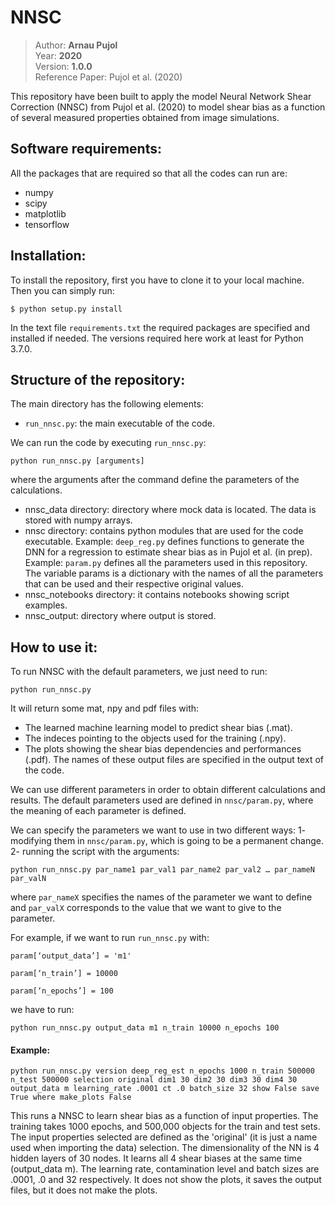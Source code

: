 # NNSC

> Author: **Arnau Pujol**  
> Year: **2020**  
> Version: **1.0.0**  
> Reference Paper: Pujol et al. (2020)


This repository have been built to apply the model Neural Network Shear Correction (NNSC) from Pujol et al. (2020) to model
shear bias as a function of several measured properties obtained from image simulations.

Software requirements:
----------------------
All the packages that are required so that all the codes can run are:
- numpy
- scipy
- matplotlib
- tensorflow

Installation:
----------------------
To install the repository, first you have to clone it to your local machine.
Then you can simply run:

```
$ python setup.py install
```

In the text file `requirements.txt` the required packages are specified and
installed if needed. The versions required here work at least for Python 3.7.0.

Structure of the repository:
----------------------------
The main directory has the following elements:
- `run_nnsc.py`: the main executable of the code.

We can run the code by executing `run_nnsc.py`:

```
python run_nnsc.py [arguments]
```

where the arguments after the command define the parameters of the calculations.

- nnsc_data directory: directory where mock data is located. The data is stored with numpy arrays.
- nnsc directory: contains python modules that are used for the code executable.
Example: `deep_reg.py` defines functions to generate the DNN for a regression to estimate shear bias as in Pujol et al. (in prep).
Example: `param.py` defines all the parameters used in this repository. The variable params is a dictionary with the names of all the parameters that can be used and their respective original values.
- nnsc_notebooks directory: it contains notebooks showing script examples.
- nnsc_output: directory where output is stored.

How to use it:
--------------

To run NNSC with the default parameters, we just need to run:

```
python run_nnsc.py
```

It will return some mat, npy and pdf files with:
- The learned machine learning model to predict shear bias (.mat).
- The indeces pointing to the objects used for the training (.npy).
- The plots showing the shear bias dependencies and performances (.pdf).
The names of these output files are specified in the output text of the code.

We can use different parameters in order to obtain different calculations and results.
The default parameters used are defined in `nnsc/param.py`, where the meaning of each parameter is defined.

We can specify the parameters we want to use in two different ways:
1- modifying them in `nnsc/param.py`, which is going to be a permanent change.
2- running the script with the arguments:

```
python run_nnsc.py par_name1 par_val1 par_name2 par_val2 … par_nameN par_valN
```

where `par_nameX` specifies the names of the parameter we want to define and `par_valX` corresponds to the value that we want to give to the parameter.

For example, if we want to run `run_nnsc.py` with:

`param[‘output_data’] = 'm1'`

`param[‘n_train’] = 10000`

`param[‘n_epochs’] = 100`

we have to run:

```
python run_nnsc.py output_data m1 n_train 10000 n_epochs 100
```



#### Example:

```
python run_nnsc.py version deep_reg_est n_epochs 1000 n_train 500000 n_test 500000 selection original dim1 30 dim2 30 dim3 30 dim4 30 output_data m learning_rate .0001 ct .0 batch_size 32 show False save True where make_plots False
```

This runs a NNSC to learn shear bias as a function of input properties.
The training takes 1000 epochs, and 500,000 objects for the train and test sets.
The input properties selected are defined as the 'original' (it is just a name used when importing the data) selection.
The dimensionality of the NN is 4 hidden layers of 30 nodes.
It learns all 4 shear biases at the same time (output_data m).
The learning rate, contamination level and batch sizes are .0001, .0 and 32 respectively.
It does not show the plots, it saves the output files, but it does not make the plots.
